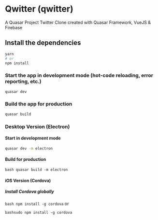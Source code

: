 # Qwitter (qwitter)

A Quasar Project
Twitter Clone created with Quasar Framework, VueJS & Firebase

## Install the dependencies
```bash
yarn
# or
npm install
```

### Start the app in development mode (hot-code reloading, error reporting, etc.)
```bash
quasar dev
```


### Build the app for production
```bash
quasar build
```

### Desktop Version (Electron)
#### Start in development mode
```bash
quasar dev -m electron
```

#### Build for production
 ```bash quasar build -m electron```
 
#### iOS Version (Cordova)
##### Install Cordova globally
```bash npm install -g cordova```
or

```bashsudo npm install -g cordova```
